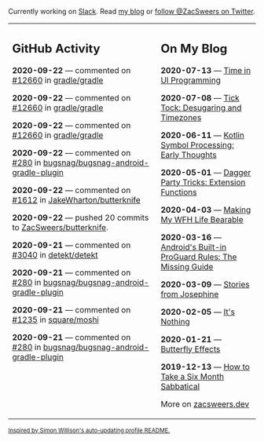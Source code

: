 Currently working on [Slack](https://slack.com/). Read [my blog](https://zacsweers.dev/) or [follow @ZacSweers on Twitter](https://twitter.com/ZacSweers).

<table><tr><td valign="top" width="60%">

## GitHub Activity
<!-- githubActivity starts -->
**2020-09-22** — commented on [#12660](https://github.com/gradle/gradle/issues/12660#issuecomment-696866446) in [gradle/gradle](https://api.github.com/repos/gradle/gradle)

**2020-09-22** — commented on [#12660](https://github.com/gradle/gradle/issues/12660#issuecomment-696850716) in [gradle/gradle](https://api.github.com/repos/gradle/gradle)

**2020-09-22** — commented on [#12660](https://github.com/gradle/gradle/issues/12660#issuecomment-696834872) in [gradle/gradle](https://api.github.com/repos/gradle/gradle)

**2020-09-22** — commented on [#280](https://github.com/bugsnag/bugsnag-android-gradle-plugin/issues/280#issuecomment-696831563) in [bugsnag/bugsnag-android-gradle-plugin](https://api.github.com/repos/bugsnag/bugsnag-android-gradle-plugin)

**2020-09-22** — commented on [#1612](https://github.com/JakeWharton/butterknife/issues/1612#issuecomment-696616847) in [JakeWharton/butterknife](https://api.github.com/repos/JakeWharton/butterknife)

**2020-09-22** — pushed 20 commits to [ZacSweers/butterknife](https://api.github.com/repos/ZacSweers/butterknife).

**2020-09-21** — commented on [#3040](https://github.com/detekt/detekt/issues/3040#issuecomment-696482289) in [detekt/detekt](https://api.github.com/repos/detekt/detekt)

**2020-09-21** — commented on [#280](https://github.com/bugsnag/bugsnag-android-gradle-plugin/issues/280#issuecomment-696401365) in [bugsnag/bugsnag-android-gradle-plugin](https://api.github.com/repos/bugsnag/bugsnag-android-gradle-plugin)

**2020-09-21** — commented on [#1235](https://github.com/square/moshi/issues/1235#issuecomment-696342206) in [square/moshi](https://api.github.com/repos/square/moshi)

**2020-09-21** — commented on [#280](https://github.com/bugsnag/bugsnag-android-gradle-plugin/issues/280#issuecomment-696341463) in [bugsnag/bugsnag-android-gradle-plugin](https://api.github.com/repos/bugsnag/bugsnag-android-gradle-plugin)
<!-- githubActivity ends -->
</td><td valign="top" width="40%">

## On My Blog
<!-- blog starts -->
**2020-07-13** — [Time in UI Programming](https://www.zacsweers.dev/time-in-ui/)

**2020-07-08** — [Tick Tock: Desugaring and Timezones](https://www.zacsweers.dev/ticktock-desugaring-timezones/)

**2020-06-11** — [Kotlin Symbol Processing: Early Thoughts](https://www.zacsweers.dev/kotlin-symbol-processor-early-thoughts/)

**2020-05-01** — [Dagger Party Tricks: Extension Functions](https://www.zacsweers.dev/dagger-party-tricks-extension-functions/)

**2020-04-03** — [Making My WFH Life Bearable](https://www.zacsweers.dev/making-wfh-life-bearable/)

**2020-03-16** — [Android's Built-in ProGuard Rules: The Missing Guide](https://www.zacsweers.dev/android-proguard-rules/)

**2020-03-09** — [Stories from Josephine](https://www.zacsweers.dev/stories-from-josephine/)

**2020-02-05** — [It's Nothing](https://www.zacsweers.dev/its-nothing/)

**2020-01-21** — [Butterfly Effects](https://www.zacsweers.dev/butterfly-effects/)

**2019-12-13** — [How to Take a Six Month Sabbatical](https://www.zacsweers.dev/how-to-take-a-six-month-sabbatical/)
<!-- blog ends -->
More on [zacsweers.dev](https://zacsweers.dev/)
</td></tr></table>

<sub><a href="https://simonwillison.net/2020/Jul/10/self-updating-profile-readme/">Inspired by Simon Willison's auto-updating profile README.</a></sub>